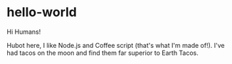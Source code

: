 # hello-world
Hi Humans!

Hubot here, I like Node.js and Coffee script (that's what I'm made of!).
I've had tacos on the moon and find them far superior to Earth Tacos.
